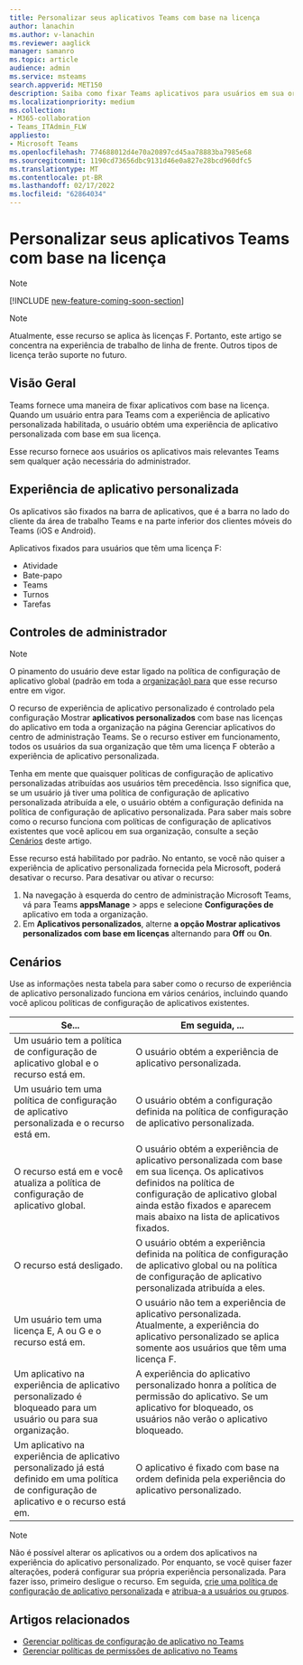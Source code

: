 ```yaml
---
title: Personalizar seus aplicativos Teams com base na licença
author: lanachin
ms.author: v-lanachin
ms.reviewer: aaglick
manager: samanro
ms.topic: article
audience: admin
ms.service: msteams
search.appverid: MET150
description: Saiba como fixar Teams aplicativos para usuários em sua organização com base na licença.
ms.localizationpriority: medium
ms.collection:
- M365-collaboration
- Teams_ITAdmin_FLW
appliesto:
- Microsoft Teams
ms.openlocfilehash: 774688012d4e70a20897cd45aa78883ba7985e68
ms.sourcegitcommit: 1190cd73656dbc9131d46e0a827e28bcd960dfc5
ms.translationtype: MT
ms.contentlocale: pt-BR
ms.lasthandoff: 02/17/2022
ms.locfileid: "62864034"
---
```

# <a name="tailor-your-teams-apps-based-on-license"></a>Personalizar seus aplicativos Teams com base na licença

> [!NOTE]
> [!INCLUDE [new-feature-coming-soon-section](includes/new-feature-coming-soon-section.md)]

> [!NOTE]
> Atualmente, esse recurso se aplica às licenças F. Portanto, este artigo se concentra na experiência de trabalho de linha de frente. Outros tipos de licença terão suporte no futuro.

## <a name="overview"></a>Visão Geral

Teams fornece uma maneira de fixar aplicativos com base na licença. Quando um usuário entra para Teams com a experiência de aplicativo personalizada habilitada, o usuário obtém uma experiência de aplicativo personalizada com base em sua licença.

Esse recurso fornece aos usuários os aplicativos mais relevantes Teams sem qualquer ação necessária do administrador.

## <a name="tailored-app-experience"></a>Experiência de aplicativo personalizada

Os aplicativos são fixados na barra de aplicativos, que é a barra no lado do cliente da área de trabalho Teams e na parte inferior dos clientes móveis do Teams (iOS e Android).

Aplicativos fixados para usuários que têm uma licença F:

- Atividade
- Bate-papo
- Teams
- Turnos
- Tarefas

## <a name="admin-controls"></a>Controles de administrador

> [!NOTE]
> O pinamento do usuário deve estar ligado na política de configuração de aplicativo global (padrão em toda a [organização) para](teams-app-setup-policies.md) que esse recurso entre em vigor.

O recurso de experiência de aplicativo personalizado é controlado pela configuração Mostrar **aplicativos personalizados** com base nas licenças do aplicativo em [](manage-apps.md#manage-org-wide-app-settings) toda a organização na página Gerenciar aplicativos do centro de administração Teams. Se o recurso estiver em funcionamento, todos os usuários da sua organização que têm uma licença F obterão a experiência de aplicativo personalizada.

Tenha em mente que quaisquer políticas de configuração de aplicativo personalizadas atribuídas aos usuários têm precedência. Isso significa que, se um usuário já tiver uma política de configuração de aplicativo personalizada atribuída a ele, o usuário obtém a configuração definida na política de configuração de aplicativo personalizada. Para saber mais sobre como o recurso funciona com políticas de configuração de aplicativos existentes que você aplicou em sua organização, consulte a seção [Cenários](#scenarios) deste artigo.

Esse recurso está habilitado por padrão. No entanto, se você não quiser a experiência de aplicativo personalizada fornecida pela Microsoft, poderá desativar o recurso. Para desativar ou ativar o recurso:

1. Na navegação à esquerda do centro de administração Microsoft Teams, vá para Teams **appsManage** >  apps e selecione **Configurações de** aplicativo em toda a organização.
2. Em **Aplicativos personalizados**, alterne **a opção Mostrar aplicativos personalizados com base em licenças** alternando para **Off** ou **On**.

## <a name="scenarios"></a>Cenários

Use as informações nesta tabela para saber como o recurso de experiência de aplicativo personalizado funciona em vários cenários, incluindo quando você aplicou políticas de configuração de aplicativos existentes.

|Se...  |Em seguida, ... |
|---------|---------|
|Um usuário tem a política de configuração de aplicativo global e o recurso está em.     | O usuário obtém a experiência de aplicativo personalizada.        |
|Um usuário tem uma política de configuração de aplicativo personalizada e o recurso está em.    |O usuário obtém a configuração definida na política de configuração de aplicativo personalizada.          |
|O recurso está em e você atualiza a política de configuração de aplicativo global.     |O usuário obtém a experiência de aplicativo personalizada com base em sua licença. Os aplicativos definidos na política de configuração de aplicativo global ainda estão fixados e aparecem mais abaixo na lista de aplicativos fixados.          |
|O recurso está desligado.   | O usuário obtém a experiência definida na política de configuração de aplicativo global ou na política de configuração de aplicativo personalizada atribuída a eles.          |
|Um usuário tem uma licença E, A ou G e o recurso está em.   | O usuário não tem a experiência de aplicativo personalizada. Atualmente, a experiência do aplicativo personalizado se aplica somente aos usuários que têm uma licença F.        |
|Um aplicativo na experiência de aplicativo personalizado é bloqueado para um usuário ou para sua organização.      |A experiência do aplicativo personalizado honra a política de permissão do aplicativo. Se um aplicativo for bloqueado, os usuários não verão o aplicativo bloqueado.           |
|Um aplicativo na experiência de aplicativo personalizado já está definido em uma política de configuração de aplicativo e o recurso está em. |O aplicativo é fixado com base na ordem definida pela experiência do aplicativo personalizado.        |

> [!NOTE]
> Não é possível alterar os aplicativos ou a ordem dos aplicativos na experiência do aplicativo personalizado. Por enquanto, se você quiser fazer alterações, poderá configurar sua própria experiência personalizada. Para fazer isso, primeiro desligue o recurso. Em seguida, [crie uma política de configuração de aplicativo personalizada](teams-app-setup-policies.md) e [atribua-a a usuários ou grupos](assign-policies-users-and-groups.md).

## <a name="related-articles"></a>Artigos relacionados

- [Gerenciar políticas de configuração de aplicativo no Teams](teams-app-setup-policies.md)
- [Gerenciar políticas de permissões de aplicativo no Teams](teams-app-permission-policies.md)
